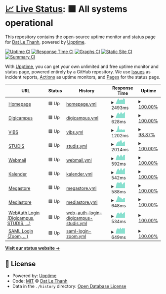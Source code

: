 # [📈 Live Status](https://up.unia.xyz): <!--live status--> **🟩 All systems operational**

This repository contains the open-source uptime monitor and status page for [Dat Le Thanh](https://up.unia.xyz), powered by [Upptime](https://github.com/upptime/upptime).

[![Uptime CI](https://github.com/dat-leth/up.unia.xyz/workflows/Uptime%20CI/badge.svg)](https://github.com/dat-leth/up.unia.xyz/actions?query=workflow%3A%22Uptime+CI%22)
[![Response Time CI](https://github.com/dat-leth/up.unia.xyz/workflows/Response%20Time%20CI/badge.svg)](https://github.com/dat-leth/up.unia.xyz/actions?query=workflow%3A%22Response+Time+CI%22)
[![Graphs CI](https://github.com/dat-leth/up.unia.xyz/workflows/Graphs%20CI/badge.svg)](https://github.com/dat-leth/up.unia.xyz/actions?query=workflow%3A%22Graphs+CI%22)
[![Static Site CI](https://github.com/dat-leth/up.unia.xyz/workflows/Static%20Site%20CI/badge.svg)](https://github.com/dat-leth/up.unia.xyz/actions?query=workflow%3A%22Static+Site+CI%22)
[![Summary CI](https://github.com/dat-leth/up.unia.xyz/workflows/Summary%20CI/badge.svg)](https://github.com/dat-leth/up.unia.xyz/actions?query=workflow%3A%22Summary+CI%22)

With [Upptime](https://upptime.js.org), you can get your own unlimited and free uptime monitor and status page, powered entirely by a GitHub repository. We use [Issues](https://github.com/dat-leth/up.unia.xyz/issues) as incident reports, [Actions](https://github.com/dat-leth/up.unia.xyz/actions) as uptime monitors, and [Pages](https://up.unia.xyz) for the status page.

<!--start: status pages-->
<!-- This summary is generated by Upptime (https://github.com/upptime/upptime) -->
<!-- Do not edit this manually, your changes will be overwritten -->
<!-- prettier-ignore -->
| URL | Status | History | Response Time | Uptime |
| --- | ------ | ------- | ------------- | ------ |
| <img alt="" src="https://favicons.githubusercontent.com/www.uni-augsburg.de" height="13"> [Homepage](https://www.uni-augsburg.de) | 🟩 Up | [homepage.yml](https://github.com/dat-leth/up.unia.xyz/commits/HEAD/history/homepage.yml) | <details><summary><img alt="Response time graph" src="./graphs/homepage/response-time-week.png" height="20"> 2493ms</summary><br><a href="https://up.unia.xyz/history/homepage"><img alt="Response time 2661" src="https://img.shields.io/endpoint?url=https%3A%2F%2Fraw.githubusercontent.com%2Fdat-leth%2Fup.unia.xyz%2FHEAD%2Fapi%2Fhomepage%2Fresponse-time.json"></a><br><a href="https://up.unia.xyz/history/homepage"><img alt="24-hour response time 2458" src="https://img.shields.io/endpoint?url=https%3A%2F%2Fraw.githubusercontent.com%2Fdat-leth%2Fup.unia.xyz%2FHEAD%2Fapi%2Fhomepage%2Fresponse-time-day.json"></a><br><a href="https://up.unia.xyz/history/homepage"><img alt="7-day response time 2493" src="https://img.shields.io/endpoint?url=https%3A%2F%2Fraw.githubusercontent.com%2Fdat-leth%2Fup.unia.xyz%2FHEAD%2Fapi%2Fhomepage%2Fresponse-time-week.json"></a><br><a href="https://up.unia.xyz/history/homepage"><img alt="30-day response time 2347" src="https://img.shields.io/endpoint?url=https%3A%2F%2Fraw.githubusercontent.com%2Fdat-leth%2Fup.unia.xyz%2FHEAD%2Fapi%2Fhomepage%2Fresponse-time-month.json"></a><br><a href="https://up.unia.xyz/history/homepage"><img alt="1-year response time 2661" src="https://img.shields.io/endpoint?url=https%3A%2F%2Fraw.githubusercontent.com%2Fdat-leth%2Fup.unia.xyz%2FHEAD%2Fapi%2Fhomepage%2Fresponse-time-year.json"></a></details> | <details><summary><a href="https://up.unia.xyz/history/homepage">100.00%</a></summary><a href="https://up.unia.xyz/history/homepage"><img alt="All-time uptime 99.89%" src="https://img.shields.io/endpoint?url=https%3A%2F%2Fraw.githubusercontent.com%2Fdat-leth%2Fup.unia.xyz%2FHEAD%2Fapi%2Fhomepage%2Fuptime.json"></a><br><a href="https://up.unia.xyz/history/homepage"><img alt="24-hour uptime 100.00%" src="https://img.shields.io/endpoint?url=https%3A%2F%2Fraw.githubusercontent.com%2Fdat-leth%2Fup.unia.xyz%2FHEAD%2Fapi%2Fhomepage%2Fuptime-day.json"></a><br><a href="https://up.unia.xyz/history/homepage"><img alt="7-day uptime 100.00%" src="https://img.shields.io/endpoint?url=https%3A%2F%2Fraw.githubusercontent.com%2Fdat-leth%2Fup.unia.xyz%2FHEAD%2Fapi%2Fhomepage%2Fuptime-week.json"></a><br><a href="https://up.unia.xyz/history/homepage"><img alt="30-day uptime 100.00%" src="https://img.shields.io/endpoint?url=https%3A%2F%2Fraw.githubusercontent.com%2Fdat-leth%2Fup.unia.xyz%2FHEAD%2Fapi%2Fhomepage%2Fuptime-month.json"></a><br><a href="https://up.unia.xyz/history/homepage"><img alt="1-year uptime 99.89%" src="https://img.shields.io/endpoint?url=https%3A%2F%2Fraw.githubusercontent.com%2Fdat-leth%2Fup.unia.xyz%2FHEAD%2Fapi%2Fhomepage%2Fuptime-year.json"></a></details>
| <img alt="" src="https://favicons.githubusercontent.com/digicampus.uni-augsburg.de" height="13"> [Digicampus](https://digicampus.uni-augsburg.de) | 🟩 Up | [digicampus.yml](https://github.com/dat-leth/up.unia.xyz/commits/HEAD/history/digicampus.yml) | <details><summary><img alt="Response time graph" src="./graphs/digicampus/response-time-week.png" height="20"> 628ms</summary><br><a href="https://up.unia.xyz/history/digicampus"><img alt="Response time 688" src="https://img.shields.io/endpoint?url=https%3A%2F%2Fraw.githubusercontent.com%2Fdat-leth%2Fup.unia.xyz%2FHEAD%2Fapi%2Fdigicampus%2Fresponse-time.json"></a><br><a href="https://up.unia.xyz/history/digicampus"><img alt="24-hour response time 794" src="https://img.shields.io/endpoint?url=https%3A%2F%2Fraw.githubusercontent.com%2Fdat-leth%2Fup.unia.xyz%2FHEAD%2Fapi%2Fdigicampus%2Fresponse-time-day.json"></a><br><a href="https://up.unia.xyz/history/digicampus"><img alt="7-day response time 628" src="https://img.shields.io/endpoint?url=https%3A%2F%2Fraw.githubusercontent.com%2Fdat-leth%2Fup.unia.xyz%2FHEAD%2Fapi%2Fdigicampus%2Fresponse-time-week.json"></a><br><a href="https://up.unia.xyz/history/digicampus"><img alt="30-day response time 679" src="https://img.shields.io/endpoint?url=https%3A%2F%2Fraw.githubusercontent.com%2Fdat-leth%2Fup.unia.xyz%2FHEAD%2Fapi%2Fdigicampus%2Fresponse-time-month.json"></a><br><a href="https://up.unia.xyz/history/digicampus"><img alt="1-year response time 688" src="https://img.shields.io/endpoint?url=https%3A%2F%2Fraw.githubusercontent.com%2Fdat-leth%2Fup.unia.xyz%2FHEAD%2Fapi%2Fdigicampus%2Fresponse-time-year.json"></a></details> | <details><summary><a href="https://up.unia.xyz/history/digicampus">100.00%</a></summary><a href="https://up.unia.xyz/history/digicampus"><img alt="All-time uptime 100.00%" src="https://img.shields.io/endpoint?url=https%3A%2F%2Fraw.githubusercontent.com%2Fdat-leth%2Fup.unia.xyz%2FHEAD%2Fapi%2Fdigicampus%2Fuptime.json"></a><br><a href="https://up.unia.xyz/history/digicampus"><img alt="24-hour uptime 100.00%" src="https://img.shields.io/endpoint?url=https%3A%2F%2Fraw.githubusercontent.com%2Fdat-leth%2Fup.unia.xyz%2FHEAD%2Fapi%2Fdigicampus%2Fuptime-day.json"></a><br><a href="https://up.unia.xyz/history/digicampus"><img alt="7-day uptime 100.00%" src="https://img.shields.io/endpoint?url=https%3A%2F%2Fraw.githubusercontent.com%2Fdat-leth%2Fup.unia.xyz%2FHEAD%2Fapi%2Fdigicampus%2Fuptime-week.json"></a><br><a href="https://up.unia.xyz/history/digicampus"><img alt="30-day uptime 100.00%" src="https://img.shields.io/endpoint?url=https%3A%2F%2Fraw.githubusercontent.com%2Fdat-leth%2Fup.unia.xyz%2FHEAD%2Fapi%2Fdigicampus%2Fuptime-month.json"></a><br><a href="https://up.unia.xyz/history/digicampus"><img alt="1-year uptime 100.00%" src="https://img.shields.io/endpoint?url=https%3A%2F%2Fraw.githubusercontent.com%2Fdat-leth%2Fup.unia.xyz%2FHEAD%2Fapi%2Fdigicampus%2Fuptime-year.json"></a></details>
| <img alt="" src="https://favicons.githubusercontent.com/vibs.uni-augsburg.de" height="13"> [VIBS](https://vibs.uni-augsburg.de/qisserver/pages/cs/sys/portal/hisinoneStartPage.faces) | 🟩 Up | [vibs.yml](https://github.com/dat-leth/up.unia.xyz/commits/HEAD/history/vibs.yml) | <details><summary><img alt="Response time graph" src="./graphs/vibs/response-time-week.png" height="20"> 1202ms</summary><br><a href="https://up.unia.xyz/history/vibs"><img alt="Response time 1386" src="https://img.shields.io/endpoint?url=https%3A%2F%2Fraw.githubusercontent.com%2Fdat-leth%2Fup.unia.xyz%2FHEAD%2Fapi%2Fvibs%2Fresponse-time.json"></a><br><a href="https://up.unia.xyz/history/vibs"><img alt="24-hour response time 1012" src="https://img.shields.io/endpoint?url=https%3A%2F%2Fraw.githubusercontent.com%2Fdat-leth%2Fup.unia.xyz%2FHEAD%2Fapi%2Fvibs%2Fresponse-time-day.json"></a><br><a href="https://up.unia.xyz/history/vibs"><img alt="7-day response time 1202" src="https://img.shields.io/endpoint?url=https%3A%2F%2Fraw.githubusercontent.com%2Fdat-leth%2Fup.unia.xyz%2FHEAD%2Fapi%2Fvibs%2Fresponse-time-week.json"></a><br><a href="https://up.unia.xyz/history/vibs"><img alt="30-day response time 1325" src="https://img.shields.io/endpoint?url=https%3A%2F%2Fraw.githubusercontent.com%2Fdat-leth%2Fup.unia.xyz%2FHEAD%2Fapi%2Fvibs%2Fresponse-time-month.json"></a><br><a href="https://up.unia.xyz/history/vibs"><img alt="1-year response time 1386" src="https://img.shields.io/endpoint?url=https%3A%2F%2Fraw.githubusercontent.com%2Fdat-leth%2Fup.unia.xyz%2FHEAD%2Fapi%2Fvibs%2Fresponse-time-year.json"></a></details> | <details><summary><a href="https://up.unia.xyz/history/vibs">98.87%</a></summary><a href="https://up.unia.xyz/history/vibs"><img alt="All-time uptime 99.68%" src="https://img.shields.io/endpoint?url=https%3A%2F%2Fraw.githubusercontent.com%2Fdat-leth%2Fup.unia.xyz%2FHEAD%2Fapi%2Fvibs%2Fuptime.json"></a><br><a href="https://up.unia.xyz/history/vibs"><img alt="24-hour uptime 92.10%" src="https://img.shields.io/endpoint?url=https%3A%2F%2Fraw.githubusercontent.com%2Fdat-leth%2Fup.unia.xyz%2FHEAD%2Fapi%2Fvibs%2Fuptime-day.json"></a><br><a href="https://up.unia.xyz/history/vibs"><img alt="7-day uptime 98.87%" src="https://img.shields.io/endpoint?url=https%3A%2F%2Fraw.githubusercontent.com%2Fdat-leth%2Fup.unia.xyz%2FHEAD%2Fapi%2Fvibs%2Fuptime-week.json"></a><br><a href="https://up.unia.xyz/history/vibs"><img alt="30-day uptime 99.50%" src="https://img.shields.io/endpoint?url=https%3A%2F%2Fraw.githubusercontent.com%2Fdat-leth%2Fup.unia.xyz%2FHEAD%2Fapi%2Fvibs%2Fuptime-month.json"></a><br><a href="https://up.unia.xyz/history/vibs"><img alt="1-year uptime 99.68%" src="https://img.shields.io/endpoint?url=https%3A%2F%2Fraw.githubusercontent.com%2Fdat-leth%2Fup.unia.xyz%2FHEAD%2Fapi%2Fvibs%2Fuptime-year.json"></a></details>
| <img alt="" src="https://favicons.githubusercontent.com/studiswebstud.zv.uni-augsburg.de" height="13"> [STUDIS](https://studiswebstud.zv.uni-augsburg.de/FN2SSS/) | 🟩 Up | [studis.yml](https://github.com/dat-leth/up.unia.xyz/commits/HEAD/history/studis.yml) | <details><summary><img alt="Response time graph" src="./graphs/studis/response-time-week.png" height="20"> 2014ms</summary><br><a href="https://up.unia.xyz/history/studis"><img alt="Response time 2195" src="https://img.shields.io/endpoint?url=https%3A%2F%2Fraw.githubusercontent.com%2Fdat-leth%2Fup.unia.xyz%2FHEAD%2Fapi%2Fstudis%2Fresponse-time.json"></a><br><a href="https://up.unia.xyz/history/studis"><img alt="24-hour response time 2129" src="https://img.shields.io/endpoint?url=https%3A%2F%2Fraw.githubusercontent.com%2Fdat-leth%2Fup.unia.xyz%2FHEAD%2Fapi%2Fstudis%2Fresponse-time-day.json"></a><br><a href="https://up.unia.xyz/history/studis"><img alt="7-day response time 2014" src="https://img.shields.io/endpoint?url=https%3A%2F%2Fraw.githubusercontent.com%2Fdat-leth%2Fup.unia.xyz%2FHEAD%2Fapi%2Fstudis%2Fresponse-time-week.json"></a><br><a href="https://up.unia.xyz/history/studis"><img alt="30-day response time 2206" src="https://img.shields.io/endpoint?url=https%3A%2F%2Fraw.githubusercontent.com%2Fdat-leth%2Fup.unia.xyz%2FHEAD%2Fapi%2Fstudis%2Fresponse-time-month.json"></a><br><a href="https://up.unia.xyz/history/studis"><img alt="1-year response time 2195" src="https://img.shields.io/endpoint?url=https%3A%2F%2Fraw.githubusercontent.com%2Fdat-leth%2Fup.unia.xyz%2FHEAD%2Fapi%2Fstudis%2Fresponse-time-year.json"></a></details> | <details><summary><a href="https://up.unia.xyz/history/studis">100.00%</a></summary><a href="https://up.unia.xyz/history/studis"><img alt="All-time uptime 99.67%" src="https://img.shields.io/endpoint?url=https%3A%2F%2Fraw.githubusercontent.com%2Fdat-leth%2Fup.unia.xyz%2FHEAD%2Fapi%2Fstudis%2Fuptime.json"></a><br><a href="https://up.unia.xyz/history/studis"><img alt="24-hour uptime 100.00%" src="https://img.shields.io/endpoint?url=https%3A%2F%2Fraw.githubusercontent.com%2Fdat-leth%2Fup.unia.xyz%2FHEAD%2Fapi%2Fstudis%2Fuptime-day.json"></a><br><a href="https://up.unia.xyz/history/studis"><img alt="7-day uptime 100.00%" src="https://img.shields.io/endpoint?url=https%3A%2F%2Fraw.githubusercontent.com%2Fdat-leth%2Fup.unia.xyz%2FHEAD%2Fapi%2Fstudis%2Fuptime-week.json"></a><br><a href="https://up.unia.xyz/history/studis"><img alt="30-day uptime 99.86%" src="https://img.shields.io/endpoint?url=https%3A%2F%2Fraw.githubusercontent.com%2Fdat-leth%2Fup.unia.xyz%2FHEAD%2Fapi%2Fstudis%2Fuptime-month.json"></a><br><a href="https://up.unia.xyz/history/studis"><img alt="1-year uptime 99.67%" src="https://img.shields.io/endpoint?url=https%3A%2F%2Fraw.githubusercontent.com%2Fdat-leth%2Fup.unia.xyz%2FHEAD%2Fapi%2Fstudis%2Fuptime-year.json"></a></details>
| <img alt="" src="https://favicons.githubusercontent.com/webmail.uni-augsburg.de" height="13"> [Webmail](https://webmail.uni-augsburg.de/) | 🟩 Up | [webmail.yml](https://github.com/dat-leth/up.unia.xyz/commits/HEAD/history/webmail.yml) | <details><summary><img alt="Response time graph" src="./graphs/webmail/response-time-week.png" height="20"> 592ms</summary><br><a href="https://up.unia.xyz/history/webmail"><img alt="Response time 659" src="https://img.shields.io/endpoint?url=https%3A%2F%2Fraw.githubusercontent.com%2Fdat-leth%2Fup.unia.xyz%2FHEAD%2Fapi%2Fwebmail%2Fresponse-time.json"></a><br><a href="https://up.unia.xyz/history/webmail"><img alt="24-hour response time 678" src="https://img.shields.io/endpoint?url=https%3A%2F%2Fraw.githubusercontent.com%2Fdat-leth%2Fup.unia.xyz%2FHEAD%2Fapi%2Fwebmail%2Fresponse-time-day.json"></a><br><a href="https://up.unia.xyz/history/webmail"><img alt="7-day response time 592" src="https://img.shields.io/endpoint?url=https%3A%2F%2Fraw.githubusercontent.com%2Fdat-leth%2Fup.unia.xyz%2FHEAD%2Fapi%2Fwebmail%2Fresponse-time-week.json"></a><br><a href="https://up.unia.xyz/history/webmail"><img alt="30-day response time 631" src="https://img.shields.io/endpoint?url=https%3A%2F%2Fraw.githubusercontent.com%2Fdat-leth%2Fup.unia.xyz%2FHEAD%2Fapi%2Fwebmail%2Fresponse-time-month.json"></a><br><a href="https://up.unia.xyz/history/webmail"><img alt="1-year response time 659" src="https://img.shields.io/endpoint?url=https%3A%2F%2Fraw.githubusercontent.com%2Fdat-leth%2Fup.unia.xyz%2FHEAD%2Fapi%2Fwebmail%2Fresponse-time-year.json"></a></details> | <details><summary><a href="https://up.unia.xyz/history/webmail">100.00%</a></summary><a href="https://up.unia.xyz/history/webmail"><img alt="All-time uptime 100.00%" src="https://img.shields.io/endpoint?url=https%3A%2F%2Fraw.githubusercontent.com%2Fdat-leth%2Fup.unia.xyz%2FHEAD%2Fapi%2Fwebmail%2Fuptime.json"></a><br><a href="https://up.unia.xyz/history/webmail"><img alt="24-hour uptime 100.00%" src="https://img.shields.io/endpoint?url=https%3A%2F%2Fraw.githubusercontent.com%2Fdat-leth%2Fup.unia.xyz%2FHEAD%2Fapi%2Fwebmail%2Fuptime-day.json"></a><br><a href="https://up.unia.xyz/history/webmail"><img alt="7-day uptime 100.00%" src="https://img.shields.io/endpoint?url=https%3A%2F%2Fraw.githubusercontent.com%2Fdat-leth%2Fup.unia.xyz%2FHEAD%2Fapi%2Fwebmail%2Fuptime-week.json"></a><br><a href="https://up.unia.xyz/history/webmail"><img alt="30-day uptime 100.00%" src="https://img.shields.io/endpoint?url=https%3A%2F%2Fraw.githubusercontent.com%2Fdat-leth%2Fup.unia.xyz%2FHEAD%2Fapi%2Fwebmail%2Fuptime-month.json"></a><br><a href="https://up.unia.xyz/history/webmail"><img alt="1-year uptime 100.00%" src="https://img.shields.io/endpoint?url=https%3A%2F%2Fraw.githubusercontent.com%2Fdat-leth%2Fup.unia.xyz%2FHEAD%2Fapi%2Fwebmail%2Fuptime-year.json"></a></details>
| <img alt="" src="https://favicons.githubusercontent.com/mycal.rz.uni-augsburg.de" height="13"> [Kalender](https://mycal.rz.uni-augsburg.de/SOGo/) | 🟩 Up | [kalender.yml](https://github.com/dat-leth/up.unia.xyz/commits/HEAD/history/kalender.yml) | <details><summary><img alt="Response time graph" src="./graphs/kalender/response-time-week.png" height="20"> 542ms</summary><br><a href="https://up.unia.xyz/history/kalender"><img alt="Response time 577" src="https://img.shields.io/endpoint?url=https%3A%2F%2Fraw.githubusercontent.com%2Fdat-leth%2Fup.unia.xyz%2FHEAD%2Fapi%2Fkalender%2Fresponse-time.json"></a><br><a href="https://up.unia.xyz/history/kalender"><img alt="24-hour response time 639" src="https://img.shields.io/endpoint?url=https%3A%2F%2Fraw.githubusercontent.com%2Fdat-leth%2Fup.unia.xyz%2FHEAD%2Fapi%2Fkalender%2Fresponse-time-day.json"></a><br><a href="https://up.unia.xyz/history/kalender"><img alt="7-day response time 542" src="https://img.shields.io/endpoint?url=https%3A%2F%2Fraw.githubusercontent.com%2Fdat-leth%2Fup.unia.xyz%2FHEAD%2Fapi%2Fkalender%2Fresponse-time-week.json"></a><br><a href="https://up.unia.xyz/history/kalender"><img alt="30-day response time 566" src="https://img.shields.io/endpoint?url=https%3A%2F%2Fraw.githubusercontent.com%2Fdat-leth%2Fup.unia.xyz%2FHEAD%2Fapi%2Fkalender%2Fresponse-time-month.json"></a><br><a href="https://up.unia.xyz/history/kalender"><img alt="1-year response time 577" src="https://img.shields.io/endpoint?url=https%3A%2F%2Fraw.githubusercontent.com%2Fdat-leth%2Fup.unia.xyz%2FHEAD%2Fapi%2Fkalender%2Fresponse-time-year.json"></a></details> | <details><summary><a href="https://up.unia.xyz/history/kalender">100.00%</a></summary><a href="https://up.unia.xyz/history/kalender"><img alt="All-time uptime 100.00%" src="https://img.shields.io/endpoint?url=https%3A%2F%2Fraw.githubusercontent.com%2Fdat-leth%2Fup.unia.xyz%2FHEAD%2Fapi%2Fkalender%2Fuptime.json"></a><br><a href="https://up.unia.xyz/history/kalender"><img alt="24-hour uptime 100.00%" src="https://img.shields.io/endpoint?url=https%3A%2F%2Fraw.githubusercontent.com%2Fdat-leth%2Fup.unia.xyz%2FHEAD%2Fapi%2Fkalender%2Fuptime-day.json"></a><br><a href="https://up.unia.xyz/history/kalender"><img alt="7-day uptime 100.00%" src="https://img.shields.io/endpoint?url=https%3A%2F%2Fraw.githubusercontent.com%2Fdat-leth%2Fup.unia.xyz%2FHEAD%2Fapi%2Fkalender%2Fuptime-week.json"></a><br><a href="https://up.unia.xyz/history/kalender"><img alt="30-day uptime 100.00%" src="https://img.shields.io/endpoint?url=https%3A%2F%2Fraw.githubusercontent.com%2Fdat-leth%2Fup.unia.xyz%2FHEAD%2Fapi%2Fkalender%2Fuptime-month.json"></a><br><a href="https://up.unia.xyz/history/kalender"><img alt="1-year uptime 100.00%" src="https://img.shields.io/endpoint?url=https%3A%2F%2Fraw.githubusercontent.com%2Fdat-leth%2Fup.unia.xyz%2FHEAD%2Fapi%2Fkalender%2Fuptime-year.json"></a></details>
| <img alt="" src="https://favicons.githubusercontent.com/megastore.rz.uni-augsburg.de" height="13"> [Megastore](https://megastore.rz.uni-augsburg.de/fcgi/do) | 🟩 Up | [megastore.yml](https://github.com/dat-leth/up.unia.xyz/commits/HEAD/history/megastore.yml) | <details><summary><img alt="Response time graph" src="./graphs/megastore/response-time-week.png" height="20"> 588ms</summary><br><a href="https://up.unia.xyz/history/megastore"><img alt="Response time 682" src="https://img.shields.io/endpoint?url=https%3A%2F%2Fraw.githubusercontent.com%2Fdat-leth%2Fup.unia.xyz%2FHEAD%2Fapi%2Fmegastore%2Fresponse-time.json"></a><br><a href="https://up.unia.xyz/history/megastore"><img alt="24-hour response time 637" src="https://img.shields.io/endpoint?url=https%3A%2F%2Fraw.githubusercontent.com%2Fdat-leth%2Fup.unia.xyz%2FHEAD%2Fapi%2Fmegastore%2Fresponse-time-day.json"></a><br><a href="https://up.unia.xyz/history/megastore"><img alt="7-day response time 588" src="https://img.shields.io/endpoint?url=https%3A%2F%2Fraw.githubusercontent.com%2Fdat-leth%2Fup.unia.xyz%2FHEAD%2Fapi%2Fmegastore%2Fresponse-time-week.json"></a><br><a href="https://up.unia.xyz/history/megastore"><img alt="30-day response time 678" src="https://img.shields.io/endpoint?url=https%3A%2F%2Fraw.githubusercontent.com%2Fdat-leth%2Fup.unia.xyz%2FHEAD%2Fapi%2Fmegastore%2Fresponse-time-month.json"></a><br><a href="https://up.unia.xyz/history/megastore"><img alt="1-year response time 682" src="https://img.shields.io/endpoint?url=https%3A%2F%2Fraw.githubusercontent.com%2Fdat-leth%2Fup.unia.xyz%2FHEAD%2Fapi%2Fmegastore%2Fresponse-time-year.json"></a></details> | <details><summary><a href="https://up.unia.xyz/history/megastore">100.00%</a></summary><a href="https://up.unia.xyz/history/megastore"><img alt="All-time uptime 100.00%" src="https://img.shields.io/endpoint?url=https%3A%2F%2Fraw.githubusercontent.com%2Fdat-leth%2Fup.unia.xyz%2FHEAD%2Fapi%2Fmegastore%2Fuptime.json"></a><br><a href="https://up.unia.xyz/history/megastore"><img alt="24-hour uptime 100.00%" src="https://img.shields.io/endpoint?url=https%3A%2F%2Fraw.githubusercontent.com%2Fdat-leth%2Fup.unia.xyz%2FHEAD%2Fapi%2Fmegastore%2Fuptime-day.json"></a><br><a href="https://up.unia.xyz/history/megastore"><img alt="7-day uptime 100.00%" src="https://img.shields.io/endpoint?url=https%3A%2F%2Fraw.githubusercontent.com%2Fdat-leth%2Fup.unia.xyz%2FHEAD%2Fapi%2Fmegastore%2Fuptime-week.json"></a><br><a href="https://up.unia.xyz/history/megastore"><img alt="30-day uptime 100.00%" src="https://img.shields.io/endpoint?url=https%3A%2F%2Fraw.githubusercontent.com%2Fdat-leth%2Fup.unia.xyz%2FHEAD%2Fapi%2Fmegastore%2Fuptime-month.json"></a><br><a href="https://up.unia.xyz/history/megastore"><img alt="1-year uptime 100.00%" src="https://img.shields.io/endpoint?url=https%3A%2F%2Fraw.githubusercontent.com%2Fdat-leth%2Fup.unia.xyz%2FHEAD%2Fapi%2Fmegastore%2Fuptime-year.json"></a></details>
| <img alt="" src="https://favicons.githubusercontent.com/mediastore.rz.uni-augsburg.de" height="13"> [Mediastore](https://mediastore.rz.uni-augsburg.de/fcgi/do) | 🟩 Up | [mediastore.yml](https://github.com/dat-leth/up.unia.xyz/commits/HEAD/history/mediastore.yml) | <details><summary><img alt="Response time graph" src="./graphs/mediastore/response-time-week.png" height="20"> 648ms</summary><br><a href="https://up.unia.xyz/history/mediastore"><img alt="Response time 693" src="https://img.shields.io/endpoint?url=https%3A%2F%2Fraw.githubusercontent.com%2Fdat-leth%2Fup.unia.xyz%2FHEAD%2Fapi%2Fmediastore%2Fresponse-time.json"></a><br><a href="https://up.unia.xyz/history/mediastore"><img alt="24-hour response time 632" src="https://img.shields.io/endpoint?url=https%3A%2F%2Fraw.githubusercontent.com%2Fdat-leth%2Fup.unia.xyz%2FHEAD%2Fapi%2Fmediastore%2Fresponse-time-day.json"></a><br><a href="https://up.unia.xyz/history/mediastore"><img alt="7-day response time 648" src="https://img.shields.io/endpoint?url=https%3A%2F%2Fraw.githubusercontent.com%2Fdat-leth%2Fup.unia.xyz%2FHEAD%2Fapi%2Fmediastore%2Fresponse-time-week.json"></a><br><a href="https://up.unia.xyz/history/mediastore"><img alt="30-day response time 683" src="https://img.shields.io/endpoint?url=https%3A%2F%2Fraw.githubusercontent.com%2Fdat-leth%2Fup.unia.xyz%2FHEAD%2Fapi%2Fmediastore%2Fresponse-time-month.json"></a><br><a href="https://up.unia.xyz/history/mediastore"><img alt="1-year response time 693" src="https://img.shields.io/endpoint?url=https%3A%2F%2Fraw.githubusercontent.com%2Fdat-leth%2Fup.unia.xyz%2FHEAD%2Fapi%2Fmediastore%2Fresponse-time-year.json"></a></details> | <details><summary><a href="https://up.unia.xyz/history/mediastore">100.00%</a></summary><a href="https://up.unia.xyz/history/mediastore"><img alt="All-time uptime 100.00%" src="https://img.shields.io/endpoint?url=https%3A%2F%2Fraw.githubusercontent.com%2Fdat-leth%2Fup.unia.xyz%2FHEAD%2Fapi%2Fmediastore%2Fuptime.json"></a><br><a href="https://up.unia.xyz/history/mediastore"><img alt="24-hour uptime 100.00%" src="https://img.shields.io/endpoint?url=https%3A%2F%2Fraw.githubusercontent.com%2Fdat-leth%2Fup.unia.xyz%2FHEAD%2Fapi%2Fmediastore%2Fuptime-day.json"></a><br><a href="https://up.unia.xyz/history/mediastore"><img alt="7-day uptime 100.00%" src="https://img.shields.io/endpoint?url=https%3A%2F%2Fraw.githubusercontent.com%2Fdat-leth%2Fup.unia.xyz%2FHEAD%2Fapi%2Fmediastore%2Fuptime-week.json"></a><br><a href="https://up.unia.xyz/history/mediastore"><img alt="30-day uptime 100.00%" src="https://img.shields.io/endpoint?url=https%3A%2F%2Fraw.githubusercontent.com%2Fdat-leth%2Fup.unia.xyz%2FHEAD%2Fapi%2Fmediastore%2Fuptime-month.json"></a><br><a href="https://up.unia.xyz/history/mediastore"><img alt="1-year uptime 100.00%" src="https://img.shields.io/endpoint?url=https%3A%2F%2Fraw.githubusercontent.com%2Fdat-leth%2Fup.unia.xyz%2FHEAD%2Fapi%2Fmediastore%2Fuptime-year.json"></a></details>
| <img alt="" src="https://favicons.githubusercontent.com/websso.uni-augsburg.de" height="13"> [WebAuth Login (Digicampus, STUDIS, ...)](https://websso.uni-augsburg.de/login) | 🟩 Up | [web-auth-login-digicampus-studis.yml](https://github.com/dat-leth/up.unia.xyz/commits/HEAD/history/web-auth-login-digicampus-studis.yml) | <details><summary><img alt="Response time graph" src="./graphs/web-auth-login-digicampus-studis/response-time-week.png" height="20"> 534ms</summary><br><a href="https://up.unia.xyz/history/web-auth-login-digicampus-studis"><img alt="Response time 637" src="https://img.shields.io/endpoint?url=https%3A%2F%2Fraw.githubusercontent.com%2Fdat-leth%2Fup.unia.xyz%2FHEAD%2Fapi%2Fweb-auth-login-digicampus-studis%2Fresponse-time.json"></a><br><a href="https://up.unia.xyz/history/web-auth-login-digicampus-studis"><img alt="24-hour response time 631" src="https://img.shields.io/endpoint?url=https%3A%2F%2Fraw.githubusercontent.com%2Fdat-leth%2Fup.unia.xyz%2FHEAD%2Fapi%2Fweb-auth-login-digicampus-studis%2Fresponse-time-day.json"></a><br><a href="https://up.unia.xyz/history/web-auth-login-digicampus-studis"><img alt="7-day response time 534" src="https://img.shields.io/endpoint?url=https%3A%2F%2Fraw.githubusercontent.com%2Fdat-leth%2Fup.unia.xyz%2FHEAD%2Fapi%2Fweb-auth-login-digicampus-studis%2Fresponse-time-week.json"></a><br><a href="https://up.unia.xyz/history/web-auth-login-digicampus-studis"><img alt="30-day response time 617" src="https://img.shields.io/endpoint?url=https%3A%2F%2Fraw.githubusercontent.com%2Fdat-leth%2Fup.unia.xyz%2FHEAD%2Fapi%2Fweb-auth-login-digicampus-studis%2Fresponse-time-month.json"></a><br><a href="https://up.unia.xyz/history/web-auth-login-digicampus-studis"><img alt="1-year response time 637" src="https://img.shields.io/endpoint?url=https%3A%2F%2Fraw.githubusercontent.com%2Fdat-leth%2Fup.unia.xyz%2FHEAD%2Fapi%2Fweb-auth-login-digicampus-studis%2Fresponse-time-year.json"></a></details> | <details><summary><a href="https://up.unia.xyz/history/web-auth-login-digicampus-studis">100.00%</a></summary><a href="https://up.unia.xyz/history/web-auth-login-digicampus-studis"><img alt="All-time uptime 99.94%" src="https://img.shields.io/endpoint?url=https%3A%2F%2Fraw.githubusercontent.com%2Fdat-leth%2Fup.unia.xyz%2FHEAD%2Fapi%2Fweb-auth-login-digicampus-studis%2Fuptime.json"></a><br><a href="https://up.unia.xyz/history/web-auth-login-digicampus-studis"><img alt="24-hour uptime 100.00%" src="https://img.shields.io/endpoint?url=https%3A%2F%2Fraw.githubusercontent.com%2Fdat-leth%2Fup.unia.xyz%2FHEAD%2Fapi%2Fweb-auth-login-digicampus-studis%2Fuptime-day.json"></a><br><a href="https://up.unia.xyz/history/web-auth-login-digicampus-studis"><img alt="7-day uptime 100.00%" src="https://img.shields.io/endpoint?url=https%3A%2F%2Fraw.githubusercontent.com%2Fdat-leth%2Fup.unia.xyz%2FHEAD%2Fapi%2Fweb-auth-login-digicampus-studis%2Fuptime-week.json"></a><br><a href="https://up.unia.xyz/history/web-auth-login-digicampus-studis"><img alt="30-day uptime 99.86%" src="https://img.shields.io/endpoint?url=https%3A%2F%2Fraw.githubusercontent.com%2Fdat-leth%2Fup.unia.xyz%2FHEAD%2Fapi%2Fweb-auth-login-digicampus-studis%2Fuptime-month.json"></a><br><a href="https://up.unia.xyz/history/web-auth-login-digicampus-studis"><img alt="1-year uptime 99.94%" src="https://img.shields.io/endpoint?url=https%3A%2F%2Fraw.githubusercontent.com%2Fdat-leth%2Fup.unia.xyz%2FHEAD%2Fapi%2Fweb-auth-login-digicampus-studis%2Fuptime-year.json"></a></details>
| <img alt="" src="https://favicons.githubusercontent.com/idp-local.rz.uni-augsburg.de" height="13"> [SAML Login (Zoom, ...)](https://idp-local.rz.uni-augsburg.de/simplesaml/module.php/core/loginuserpass.php) | 🟩 Up | [saml-login-zoom.yml](https://github.com/dat-leth/up.unia.xyz/commits/HEAD/history/saml-login-zoom.yml) | <details><summary><img alt="Response time graph" src="./graphs/saml-login-zoom/response-time-week.png" height="20"> 649ms</summary><br><a href="https://up.unia.xyz/history/saml-login-zoom"><img alt="Response time 655" src="https://img.shields.io/endpoint?url=https%3A%2F%2Fraw.githubusercontent.com%2Fdat-leth%2Fup.unia.xyz%2FHEAD%2Fapi%2Fsaml-login-zoom%2Fresponse-time.json"></a><br><a href="https://up.unia.xyz/history/saml-login-zoom"><img alt="24-hour response time 702" src="https://img.shields.io/endpoint?url=https%3A%2F%2Fraw.githubusercontent.com%2Fdat-leth%2Fup.unia.xyz%2FHEAD%2Fapi%2Fsaml-login-zoom%2Fresponse-time-day.json"></a><br><a href="https://up.unia.xyz/history/saml-login-zoom"><img alt="7-day response time 649" src="https://img.shields.io/endpoint?url=https%3A%2F%2Fraw.githubusercontent.com%2Fdat-leth%2Fup.unia.xyz%2FHEAD%2Fapi%2Fsaml-login-zoom%2Fresponse-time-week.json"></a><br><a href="https://up.unia.xyz/history/saml-login-zoom"><img alt="30-day response time 669" src="https://img.shields.io/endpoint?url=https%3A%2F%2Fraw.githubusercontent.com%2Fdat-leth%2Fup.unia.xyz%2FHEAD%2Fapi%2Fsaml-login-zoom%2Fresponse-time-month.json"></a><br><a href="https://up.unia.xyz/history/saml-login-zoom"><img alt="1-year response time 655" src="https://img.shields.io/endpoint?url=https%3A%2F%2Fraw.githubusercontent.com%2Fdat-leth%2Fup.unia.xyz%2FHEAD%2Fapi%2Fsaml-login-zoom%2Fresponse-time-year.json"></a></details> | <details><summary><a href="https://up.unia.xyz/history/saml-login-zoom">100.00%</a></summary><a href="https://up.unia.xyz/history/saml-login-zoom"><img alt="All-time uptime 100.00%" src="https://img.shields.io/endpoint?url=https%3A%2F%2Fraw.githubusercontent.com%2Fdat-leth%2Fup.unia.xyz%2FHEAD%2Fapi%2Fsaml-login-zoom%2Fuptime.json"></a><br><a href="https://up.unia.xyz/history/saml-login-zoom"><img alt="24-hour uptime 100.00%" src="https://img.shields.io/endpoint?url=https%3A%2F%2Fraw.githubusercontent.com%2Fdat-leth%2Fup.unia.xyz%2FHEAD%2Fapi%2Fsaml-login-zoom%2Fuptime-day.json"></a><br><a href="https://up.unia.xyz/history/saml-login-zoom"><img alt="7-day uptime 100.00%" src="https://img.shields.io/endpoint?url=https%3A%2F%2Fraw.githubusercontent.com%2Fdat-leth%2Fup.unia.xyz%2FHEAD%2Fapi%2Fsaml-login-zoom%2Fuptime-week.json"></a><br><a href="https://up.unia.xyz/history/saml-login-zoom"><img alt="30-day uptime 100.00%" src="https://img.shields.io/endpoint?url=https%3A%2F%2Fraw.githubusercontent.com%2Fdat-leth%2Fup.unia.xyz%2FHEAD%2Fapi%2Fsaml-login-zoom%2Fuptime-month.json"></a><br><a href="https://up.unia.xyz/history/saml-login-zoom"><img alt="1-year uptime 100.00%" src="https://img.shields.io/endpoint?url=https%3A%2F%2Fraw.githubusercontent.com%2Fdat-leth%2Fup.unia.xyz%2FHEAD%2Fapi%2Fsaml-login-zoom%2Fuptime-year.json"></a></details>

<!--end: status pages-->

[**Visit our status website →**](https://up.unia.xyz)

## 📄 License

- Powered by: [Upptime](https://github.com/upptime/upptime)
- Code: [MIT](./LICENSE) © [Dat Le Thanh](https://up.unia.xyz)
- Data in the `./history` directory: [Open Database License](https://opendatacommons.org/licenses/odbl/1-0/)
